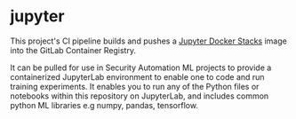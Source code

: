 # jupyter

This project's CI pipeline builds and pushes a [Jupyter Docker Stacks](https://jupyter-docker-stacks.readthedocs.io/en/latest/index.html) image into the GitLab Container Registry.

It can be pulled for use in Security Automation ML projects to provide a containerized JupyterLab environment to enable one to code and run training experiments. It enables you to run any of the Python files or notebooks within this repository on JupyterLab, and includes common python ML libraries e.g numpy, pandas, tensorflow.

